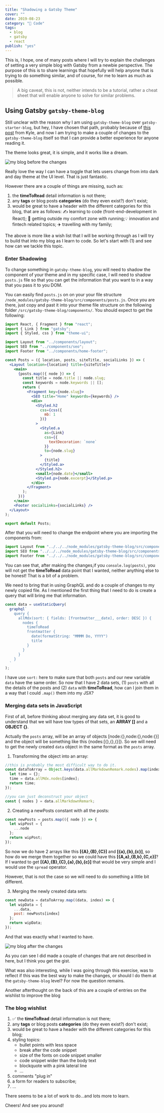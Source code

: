 ```yaml
---
title: "Shadowing a Gatsby Theme"
cover: ""
date: 2019-08-23
category: "🔮 Code"
tags:
  - blog
  - gatsby
  - react
publish: "yes"
---
```


This is, I hope, one of many posts where I will try to explain the challenges of setting a very simple blog with Gatsby from a newbie perspective.
The purpose of this is to share learnings that hopefully will help anyone that is trying to do something similar, and of course, for me to learn as much as possible.

> A big caveat, this is not, neither intends to be a tutorial, rather a cheat sheet that will enable anyone to solve for similar problems.

## Using Gatsby `gatsby-theme-blog`

Still unclear with the reason why I am using `gatsby-theme-blog` over `gatsby-starter-blog`, but hey, I have chosen that path, probably because of
[this post](https://www.gatsbyjs.org/blog/2019-01-31-why-themes/) from Kyle, and now I am trying to make a couple of changes to the `gatsby-theme-blog` itself
so that I can provide a better experience for anyone reading it.

The theme looks great, it is simple, and it works like a dream.

![my blog before the changes](../images/Shadowing-BeforeChanges.gif)

Really love the way I can have a toggle that lets users change from into dark and day theme at the UI level. That is just fantastic.

However there are a couple of things are missing, such as:

1. the **timeToRead** detail information is not there;
2. any **tags** or blog posts **categories** (do they even exist?) don't exist;
3. would be great to have a header with the different categories for this blog, that are as follows:
   ✍️ learning to code (front-end-development in React);
   🏃‍ getting outside my comfort zone with running;💡 innovation and fintech related topics; ✈️ travelling with my family;

The above is more like a wish list that I will be working through as I will try to build that into my blog as I learn to code.
So let's start with (1) and see how can we tackle this topic.

### Enter Shadowing

To change something in `gatsby-theme-blog`, you will need to shadow the component of your theme and in my specific case, I will need to shadow `posts.js` file so that you can get the information that you want to in a way that you pass it to you DOM.

You can easily find `posts.js` on on your your file structure `/node_modules/gatsby-theme-blog/src/components/posts.js`. Once you are there, just copy and past it into your theme file structure on the following folder `/src/gatsby-theme-blog/components/`. You should expect to get the following:

```jsx
import React, { Fragment } from "react";
import { Link } from "gatsby";
import { Styled, css } from "theme-ui";

import Layout from "../components/layout";
import SEO from "../components/seo";
import Footer from "../components/home-footer";

const Posts = ({ location, posts, siteTitle, socialLinks }) => (
  <Layout location={location} title={siteTitle}>
    <main>
      {posts.map(({ node }) => {
        const title = node.title || node.slug;
        const keywords = node.keywords || [];
        return (
          <Fragment key={node.slug}>
            <SEO title="Home" keywords={keywords} />
            <div>
              <Styled.h2
                css={css({
                  mb: 1
                })}
              >
                <Styled.a
                  as={Link}
                  css={{
                    textDecoration: `none`
                  }}
                  to={node.slug}
                >
                  {title}
                </Styled.a>
              </Styled.h2>
              <small>{node.date}</small>
              <Styled.p>{node.excerpt}</Styled.p>
            </div>
          </Fragment>
        );
      })}
    </main>
    <Footer socialLinks={socialLinks} />
  </Layout>
);

export default Posts;
```

After that you will need to change the endpoint where you are importing the components from:

```jsx
import Layout from "../../../node_modules/gatsby-theme-blog/src/components/layout";
import SEO from "../../../node_modules/gatsby-theme-blog/src/components/seo";
import Footer from "../../../node_modules/gatsby-theme-blog/src/components/home-footer";
```

You can see that, after making the changes,if you `console.log(posts)`, you will not get the **timeToRead** data point that I wanted, neither anything else to be honest! That is a bit of a problem.

We need to bring that in using GraphQL and do a couple of changes to my newly copied file. As I mentioned the first thing that I need to do is create a query that will bring me that information.

```jsx
const data = useStaticQuery(
  graphql`
    query {
      allMdx(sort: { fields: [frontmatter___date], order: DESC }) {
        nodes {
          timeToRead
          frontmatter {
            date(formatString: "MMMM Do, YYYY")
            title
          }
        }
      }
    }
  `
);
```

I have use `sort:` here to make sure that both `posts` and our new variable `data` have the same order. So now that I have 2 data sets, (1) `posts` with all the details of the posts and (2) `data` with **timeToRead**, how can I join them in a way that I could `.map()` them into my JSX?

### Merging data sets in JavaScript

First of all, before thinking about merging any data set, it is good to understand that we will have tow types of that sets, an **ARRAY []** and a **OBJECT {}**.

Actually the `posts` array, will be an array of objects [node:{},node:{},node:{}] and the object will be something like this {nodes:[{},{},{}]}. So we will need to get the newly created `data` object in the same format as the `posts` array.

1. Transforming the object into an array:

```jsx
//this is probably the most difficult way to do it.
const dataToArray = Object.keys(data.allMarkdownRemark.nodes).map(index => {
  let time = {};
  time = data.allMdx.nodes[index];
  return time;
});

//you can just deconstruct your object
const { nodes } = data.allMarkdownRemark;
```

2. Creating a newPosts constant with all the posts:

```jsx
const newPosts = posts.map(({ node }) => {
  let wipPost = {
    ...node
  };
  return wipPost;
});
```

So now we do have 2 arrays like this **[{A},{B},{C}]** and **[{a},{b},{c}]**, so how do we merge them together so we could have this **[{A,a},{B,b},{C,c}]**? If I wanted to get **[{A},{B},{C},{a},{b},{c}]** that would be very simple and I would use the `spread` operator.

However, that is not the case so we will need to do something a little bit different.

3. Merging the newly created data sets:

```jsx
const newData = dataToArray.map((data, index) => {
  let wipData = {
    ...data,
    post: newPosts[index]
  };
  return wipData;
});
```

And that was exactly what I wanted to have.

![my blog after the changes](../images/Shadowing-BeforeChanges.gif)

As you can see I did made a couple of changes that are not described in here, but I think you get the gist.

What was also interesting, while I was going through this exercise, was to reflect if this was the best way to make the changes, or should I do them at the `gatsby-theme-blog` level? For now the question remains.

Another afterthought on the back of this are a couple of entries on the wishlist to improve the blog

### The blog wishlist

1. ✅ the **timeToRead** detail information is not there;
2. any **tags** or blog posts **categories** (do they even exist?) don't exist;
3. would be great to have a header with the different categories for this blog;
4. styling topics:
   - bullet points with less space
   - break after the code snippet
   - size of the fonts on code snippet smaller
   - code snippet wider than the body text
   - blockquote with a pink lateral line
   - ...
5. comments "plug in"
6. a form for readers to subscribe;
7. ...

There seems to be a lot of work to do...and lots more to learn.

Cheers! And see you around!
